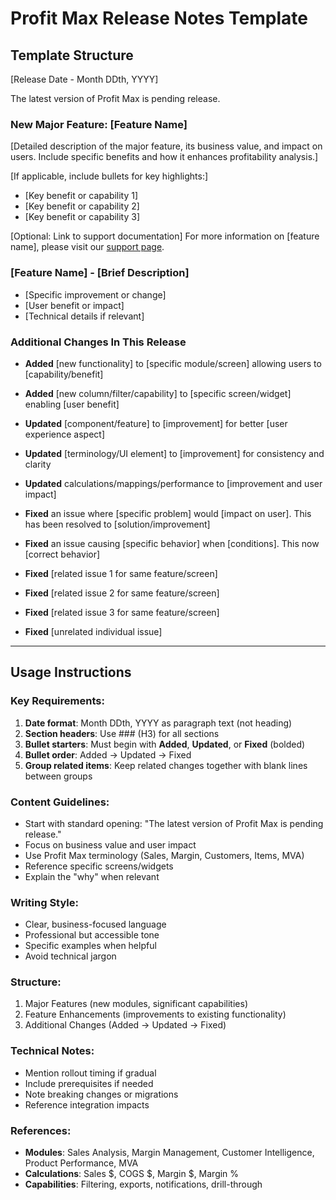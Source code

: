 # Profit Max Release Notes Template

## Template Structure

[Release Date - Month DDth, YYYY]

The latest version of Profit Max is pending release.

### New Major Feature: [Feature Name]
[Detailed description of the major feature, its business value, and impact on users. Include specific benefits and how it enhances profitability analysis.]

[If applicable, include bullets for key highlights:]
- [Key benefit or capability 1]
- [Key benefit or capability 2]
- [Key benefit or capability 3]

[Optional: Link to support documentation]
For more information on [feature name], please visit our [support page](https://support.cavallo.com/kb/articles/[article-link]).

### [Feature Name] - [Brief Description]
- [Specific improvement or change]
- [User benefit or impact]
- [Technical details if relevant]

### Additional Changes In This Release
- **Added** [new functionality] to [specific module/screen] allowing users to [capability/benefit]
- **Added** [new column/filter/capability] to [specific screen/widget] enabling [user benefit]

- **Updated** [component/feature] to [improvement] for better [user experience aspect]
- **Updated** [terminology/UI element] to [improvement] for consistency and clarity
- **Updated** calculations/mappings/performance to [improvement and user impact]

- **Fixed** an issue where [specific problem] would [impact on user]. This has been resolved to [solution/improvement]
- **Fixed** an issue causing [specific behavior] when [conditions]. This now [correct behavior]

- **Fixed** [related issue 1 for same feature/screen]
- **Fixed** [related issue 2 for same feature/screen]
- **Fixed** [related issue 3 for same feature/screen]

- **Fixed** [unrelated individual issue]

---

## Usage Instructions

### Key Requirements:
1. **Date format**: Month DDth, YYYY as paragraph text (not heading)
2. **Section headers**: Use ### (H3) for all sections
3. **Bullet starters**: Must begin with **Added**, **Updated**, or **Fixed** (bolded)
4. **Bullet order**: Added → Updated → Fixed
5. **Group related items**: Keep related changes together with blank lines between groups

### Content Guidelines:
- Start with standard opening: "The latest version of Profit Max is pending release."
- Focus on business value and user impact
- Use Profit Max terminology (Sales, Margin, Customers, Items, MVA)
- Reference specific screens/widgets
- Explain the "why" when relevant

### Writing Style:
- Clear, business-focused language
- Professional but accessible tone
- Specific examples when helpful
- Avoid technical jargon

### Structure:
1. Major Features (new modules, significant capabilities)
2. Feature Enhancements (improvements to existing functionality)
3. Additional Changes (Added → Updated → Fixed)

### Technical Notes:
- Mention rollout timing if gradual
- Include prerequisites if needed
- Note breaking changes or migrations
- Reference integration impacts

### References:
- **Modules**: Sales Analysis, Margin Management, Customer Intelligence, Product Performance, MVA
- **Calculations**: Sales $, COGS $, Margin $, Margin %
- **Capabilities**: Filtering, exports, notifications, drill-through